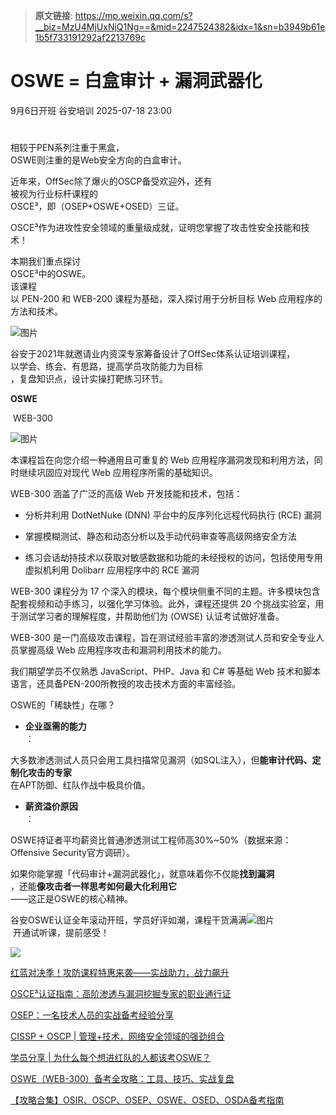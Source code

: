 > **原文链接**: https://mp.weixin.qq.com/s?__biz=MzU4MjUxNjQ1Ng==&mid=2247524382&idx=1&sn=b3949b61e1b5f733191292af2213769c

#  OSWE = 白盒审计 + 漏洞武器化  
9月6日开班  谷安培训   2025-07-18 23:00  
  
#   
  
相较于PEN系列注重于黑盒，  
OSWE则注重的是Web安全方向的白盒审计。  
  
近年来，OffSec除了爆火的OSCP备受欢迎外，还有  
被视为行业标杆课程的  
OSCE³，即（OSEP+OSWE+OSED）三证。  
  
OSCE³作为进攻性安全领域的重量级成就，证明您掌握了攻击性安全技能和技术！  
  
本期我们重点探讨  
OSCE³中的OSWE。  
该课程  
以 PEN-200 和 WEB-200 课程为基础，深入探讨用于分析目标 Web 应用程序的方法和技术。  
  
![图片](https://mmbiz.qpic.cn/mmbiz_jpg/n8GpemzlNRQZDndxJOElndSMmDnlZibicCribdpZ4MsSBz324oDFm4roMt4Mqpcw7ljUfYMCicYAJlb2cOuqHGE9pA/640?wx_fmt=jpeg&wxfrom=5&wx_lazy=1&tp=webp "")  
  
谷安于2021年就邀请业内资深专家筹备设计了OffSec体系认证培训课程，  
以学会、练会、有思路，提高学员攻防能力为目标  
，复盘知识点，设计实操打靶练习环节。  
  
  
**OSWE**  
  
 WEB-300   
  
  
![图片](https://mmbiz.qpic.cn/sz_mmbiz_png/m6icpc8EwicOXOnK8FGmzRWYte8sGGRiaXpWbStvbdEGBiarOW9V5ThThELRadd2LMucS4PEfWFwxaycXzvktDZhkw/640?wx_fmt=png&from=appmsg&tp=webp&wxfrom=5&wx_lazy=1 "")  
  
  
本课程旨在向您介绍一种通用且可重复的 Web 应用程序漏洞发现和利用方法，同时继续巩固应对现代 Web 应用程序所需的基础知识。  
  
WEB-300 涵盖了广泛的高级 Web 开发技能和技术，包括：  
- 分析并利用 DotNetNuke (DNN) 平台中的反序列化远程代码执行 (RCE) 漏洞  
  
- 掌握模糊测试、静态和动态分析以及手动代码审查等高级网络安全方法  
  
- 练习会话劫持技术以获取对敏感数据和功能的未经授权的访问，包括使用专用虚拟机利用 Dolibarr 应用程序中的 RCE 漏洞  
  
WEB-300 课程分为 17 个深入的模块，每个模块侧重不同的主题。许多模块包含配套视频和动手练习，以强化学习体验。此外，课程还提供 20 个挑战实验室，用于测试学习者的理解程度，并帮助他们为 (OWSE) 认证考试做好准备。  
  
WEB-300 是一门高级攻击课程，旨在测试经验丰富的渗透测试人员和安全专业人员掌握高级 Web 应用程序攻击和漏洞利用技术的能力。  
  
我们期望学员不仅熟悉 JavaScript、PHP、Java 和 C# 等基础 Web 技术和脚本语言，还具备PEN-200所教授的攻击技术方面的丰富经验。  
  
OSWE的「稀缺性」在哪？  
  
- **企业亟需的能力**  
：  
  
大多数渗透测试人员只会用工具扫描常见漏洞（如SQL注入），但**能审计代码、定制化攻击的专家**  
在APT防御、红队作战中极具价值。  
  
- **薪资溢价原因**  
：  
  
OSWE持证者平均薪资比普通渗透测试工程师高30%~50%（数据来源：Offensive Security官方调研）。  
  
如果你能掌握「代码审计+漏洞武器化」，就意味着你不仅能**找到漏洞**  
，还能**像攻击者一样思考如何最大化利用它**  
——这正是OSWE的核心精神。  
  
谷安OSWE认证全年滚动开班，学员好评如潮，课程干货满满![图片](https://res.wx.qq.com/t/wx_fed/we-emoji/res/v1.3.10/assets/newemoji/Party.png?wxfrom=5&wx_lazy=1&tp=webp "")  
 开通试听课，提前感受！  
  
![](https://mmbiz.qpic.cn/mmbiz_jpg/n8GpemzlNRRo9CFjYL3xyRfOjbxcG1fnP4IC7fQv03TTWdibQTfhUvjMffyuO3CNMicEiapzQTwjjzOpBZ4HIEgLg/640?wx_fmt=jpeg&from=appmsg "")  
  
[红蓝对决季！攻防课程特惠来袭——实战助力，战力飙升](https://mp.weixin.qq.com/s?__biz=MzIxNTM4NDY2MQ==&mid=2247517854&idx=1&sn=17f57ebc27b71ecb60790ba29d2d2e6a&scene=21#wechat_redirect)  
  
  
[OSCE³认证指南：高阶渗透与漏洞挖掘专家的职业通行证](https://mp.weixin.qq.com/s?__biz=MzIxNTM4NDY2MQ==&mid=2247517899&idx=1&sn=c0642ae4e349fb6d21361b4ffb239b55&scene=21#wechat_redirect)  
  
  
[OSEP：一名技术人员的实战备考经验分享](https://mp.weixin.qq.com/s?__biz=MzIxNTM4NDY2MQ==&mid=2247517884&idx=2&sn=17a14016cfd7f0710ae87be8799b80df&scene=21#wechat_redirect)  
  
  
[CISSP + OSCP | 管理+技术，网络安全领域的强劲组合](https://mp.weixin.qq.com/s?__biz=MzIxNTM4NDY2MQ==&mid=2247517820&idx=1&sn=a706bc412f248f78d9934ff271f5b39f&scene=21#wechat_redirect)  
  
  
[学员分享 | 为什么每个想进红队的人都该考OSWE？](https://mp.weixin.qq.com/s?__biz=MzIxNTM4NDY2MQ==&mid=2247517826&idx=1&sn=8c48047b664fe9f7240485697715aa49&scene=21#wechat_redirect)  
  
  
[OSWE（WEB-300）备考全攻略：工具、技巧、实战复盘](https://mp.weixin.qq.com/s?__biz=MzIxNTM4NDY2MQ==&mid=2247517756&idx=1&sn=5729289d5d1148d9bf99b171cbe51472&scene=21#wechat_redirect)  
  
  
[【攻略合集】OSIR、OSCP、OSEP、OSWE、OSED、OSDA备考指南](https://mp.weixin.qq.com/s?__biz=MzIxNTM4NDY2MQ==&mid=2247517532&idx=1&sn=3b0b0ec153822b79486dcaa0cfd44fa4&scene=21#wechat_redirect)  
  
  
